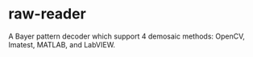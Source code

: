 # raw-reader
A Bayer pattern decoder which support 4 demosaic methods: OpenCV, Imatest, MATLAB, and LabVIEW.
